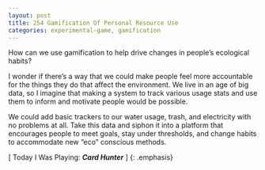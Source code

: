 ```yaml
---
layout: post
title: 254 Gamification Of Personal Resource Use
categories: experimental-game, gamification
---
```

How can we use gamification to help drive changes in people’s ecological habits?

I wonder if there’s a way that we could make people feel more accountable for the things they do that affect the environment.  We live in an age of big data, so I imagine that making a system to track various usage stats and use them to inform and motivate people would be possible.

We could add basic trackers to our water usage, trash, and electricity with no problems at all.  Take this data and siphon it into a platform that encourages people to meet goals, stay under thresholds, and change habits to accommodate new “eco” conscious methods.

[ Today I Was Playing: ***Card Hunter*** ]
{: .emphasis}


